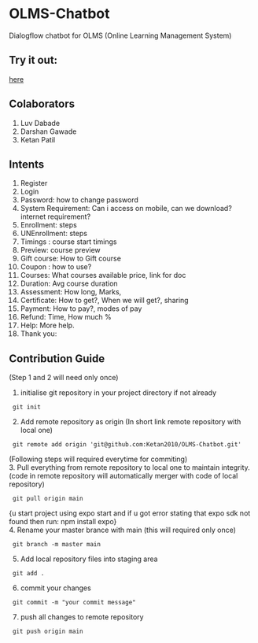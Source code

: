 # OLMS-Chatbot
Dialogflow chatbot for OLMS (Online Learning Management System)

## Try it out:
[here](https://olms-chatbot.herokuapp.com/)

## Colaborators
1. Luv Dabade
2. Darshan Gawade
3. Ketan Patil

## Intents
1. Register
2. Login
3. Password: how to change password
4. System Requirement: Can i access on mobile, can we download? internet requirement?
5. Enrollment: steps
6. UNEnrollment: steps
7. Timings : course start timings
8. Preview: course preview
9. Gift course: How to Gift course
10. Coupon : how to use?
11. Courses: What courses available price, link for doc
12. Duration: Avg course duration
13. Assessment: How long, Marks, 
14. Certificate: How to get?, When we will get?, sharing 
15. Payment: How to pay?, modes of pay
16. Refund: Time, How much %
17. Help: More help.
18. Thank you: 

## Contribution Guide
(Step 1 and 2 will need only once)
1. initialise git repository in your project directory if not already 

```
 git init 
```
2. Add remote repository as origin (In short link remote repository with local one)

```
 git remote add origin 'git@github.com:Ketan2010/OLMS-Chatbot.git' 
```
(Following steps will required everytime for commiting) <br>
3. Pull everything from remote repository to local one to maintain integrity.(code in remote repository will automatically merger with code of local repository)
```
 git pull origin main
```
{u start project using expo start and if u got error stating that expo sdk not found then run: npm install expo} <br>
4. Rename your master brance with main (this will required only once)
```
 git branch -m master main
```
5. Add local repository files into staging area
```
 git add .
```
6. commit your changes
```
 git commit -m "your commit message"
```
7. push all changes to remote repository
```
 git push origin main
```


